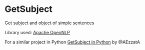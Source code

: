 GetSubject
==========

Get subject and object of simple sentences

Library used: <a href="https://opennlp.apache.org" target="_blank">Apache OpenNLP</a>

For a similar project in Python <a href="https://github.com/AEzzatA/getsubject" target="_blank">GetSubject in Python</a> by @AEzzatA
